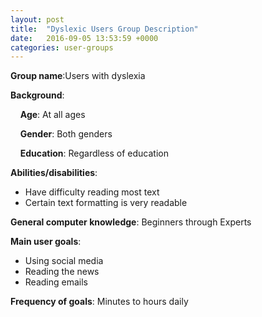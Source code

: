 ```yaml
---
layout: post
title:  "Dyslexic Users Group Description"
date:   2016-09-05 13:53:59 +0000
categories: user-groups
---
```


**Group name**:Users with dyslexia

**Background**:

&nbsp;&nbsp;&nbsp;&nbsp;**Age**: At all ages

&nbsp;&nbsp;&nbsp;&nbsp;**Gender**: Both genders

&nbsp;&nbsp;&nbsp;&nbsp;**Education**: Regardless of education

**Abilities/disabilities**:
* Have difficulty reading most text
* Certain text formatting is very readable

**General computer knowledge**: Beginners through Experts

**Main user goals**:
* Using social media
* Reading the news
* Reading emails

**Frequency of goals**: Minutes to hours daily

